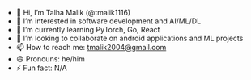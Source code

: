 - 👋 Hi, I’m Talha Malik (@tmalik1116)
- 👀 I’m interested in software development and AI/ML/DL
- 🌱 I’m currently learning PyTorch, Go, React
- 💞️ I’m looking to collaborate on android applications and ML projects
- 📫 How to reach me: tmalik2004@gmail.com
- 😄 Pronouns: he/him
- ⚡ Fun fact: N/A

<!---
tmalik1116/tmalik1116 is a ✨ special ✨ repository because its `README.md` (this file) appears on your GitHub profile.
You can click the Preview link to take a look at your changes.
--->
